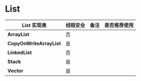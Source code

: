 # List

| List 实现类              | 线程安全 | 备注 | 是否推荐使用 |
| ------------------------ | -------- | ---- | ------------ |
| **ArrayList**            | 否       |      |              |
| **CopyOnWriteArrayList** | 是       |      |              |
| **LinkedList**           | 否       |      |              |
| **Stack**                | 是       |      |              |
| **Vector**               | 是       |      |              |

